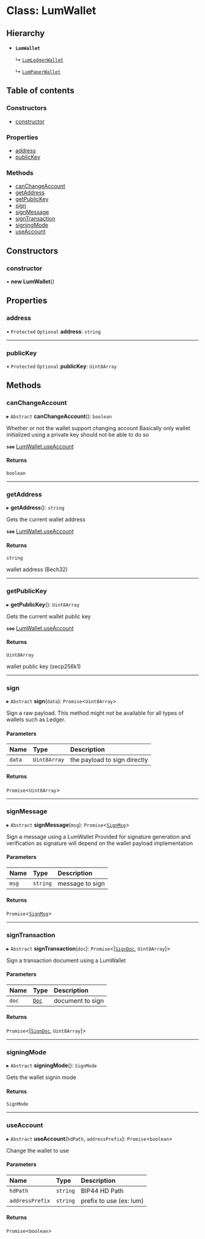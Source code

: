 # Class: LumWallet

## Hierarchy

- **`LumWallet`**

  ↳ [`LumLedgerWallet`](LumLedgerWallet.md)

  ↳ [`LumPaperWallet`](LumPaperWallet.md)

## Table of contents

### Constructors

- [constructor](LumWallet.md#constructor)

### Properties

- [address](LumWallet.md#address)
- [publicKey](LumWallet.md#publickey)

### Methods

- [canChangeAccount](LumWallet.md#canchangeaccount)
- [getAddress](LumWallet.md#getaddress)
- [getPublicKey](LumWallet.md#getpublickey)
- [sign](LumWallet.md#sign)
- [signMessage](LumWallet.md#signmessage)
- [signTransaction](LumWallet.md#signtransaction)
- [signingMode](LumWallet.md#signingmode)
- [useAccount](LumWallet.md#useaccount)

## Constructors

### constructor

• **new LumWallet**()

## Properties

### address

• `Protected` `Optional` **address**: `string`

___

### publicKey

• `Protected` `Optional` **publicKey**: `Uint8Array`

## Methods

### canChangeAccount

▸ `Abstract` **canChangeAccount**(): `boolean`

Whether or not the wallet support changing account
Basically only wallet initialized using a private key should not be able to do so

**`see`** [LumWallet.useAccount](LumWallet.md#useaccount)

#### Returns

`boolean`

___

### getAddress

▸ **getAddress**(): `string`

Gets the current wallet address

**`see`** [LumWallet.useAccount](LumWallet.md#useaccount)

#### Returns

`string`

wallet address (Bech32)

___

### getPublicKey

▸ **getPublicKey**(): `Uint8Array`

Gets the current wallet public key

**`see`** [LumWallet.useAccount](LumWallet.md#useaccount)

#### Returns

`Uint8Array`

wallet public key (secp256k1)

___

### sign

▸ `Abstract` **sign**(`data`): `Promise`<`Uint8Array`\>

Sign a raw payload.
This method might not be available for all types of wallets such as Ledger.

#### Parameters

| Name | Type | Description |
| :------ | :------ | :------ |
| `data` | `Uint8Array` | the payload to sign directly |

#### Returns

`Promise`<`Uint8Array`\>

___

### signMessage

▸ `Abstract` **signMessage**(`msg`): `Promise`<[`SignMsg`](../interfaces/LumTypes.SignMsg.md)\>

Sign a message using a LumWallet
Provided for signature generation and verification as signature will depend on the wallet payload implementation

#### Parameters

| Name | Type | Description |
| :------ | :------ | :------ |
| `msg` | `string` | message to sign |

#### Returns

`Promise`<[`SignMsg`](../interfaces/LumTypes.SignMsg.md)\>

___

### signTransaction

▸ `Abstract` **signTransaction**(`doc`): `Promise`<[[`SignDoc`](../interfaces/LumTypes.SignDoc.md), `Uint8Array`]\>

Sign a transaction document using a LumWallet

#### Parameters

| Name | Type | Description |
| :------ | :------ | :------ |
| `doc` | [`Doc`](../interfaces/LumTypes.Doc.md) | document to sign |

#### Returns

`Promise`<[[`SignDoc`](../interfaces/LumTypes.SignDoc.md), `Uint8Array`]\>

___

### signingMode

▸ `Abstract` **signingMode**(): `SignMode`

Gets the wallet signin mode

#### Returns

`SignMode`

___

### useAccount

▸ `Abstract` **useAccount**(`hdPath`, `addressPrefix`): `Promise`<`boolean`\>

Change the wallet to use

#### Parameters

| Name | Type | Description |
| :------ | :------ | :------ |
| `hdPath` | `string` | BIP44 HD Path |
| `addressPrefix` | `string` | prefix to use (ex: lum) |

#### Returns

`Promise`<`boolean`\>
